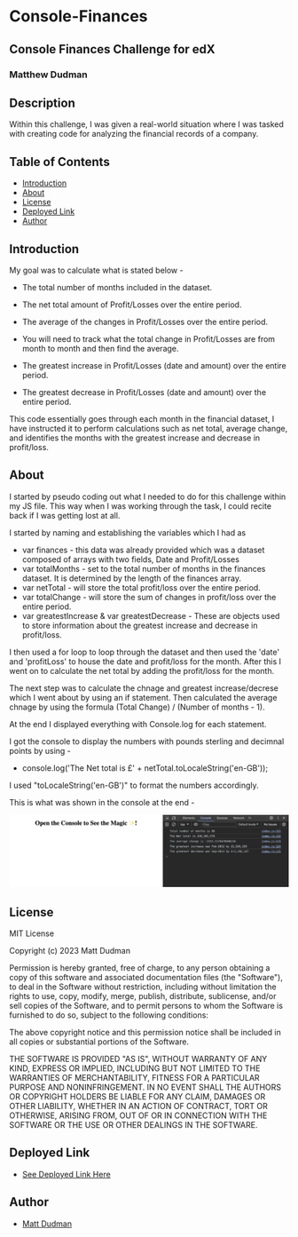 # Console-Finances
## Console Finances Challenge for edX
### Matthew Dudman

## Description

Within this challenge, I was given a  real-world situation where I was tasked with creating code for analyzing the financial records of a company. 

## Table of Contents

- [Introduction](#introduction)
- [About](#about)
- [License](#license)
- [Deployed Link](#deployed-link)
- [Author](#author)


## Introduction

My goal was to calculate what is stated below - 

* The total number of months included in the dataset.

* The net total amount of Profit/Losses over the entire period.

* The average of the changes in Profit/Losses over the entire period.

* You will need to track what the total change in Profit/Losses are from month to month and then find the average.

* The greatest increase in Profit/Losses (date and amount) over the entire period.

* The greatest decrease in Profit/Losses (date and amount) over the entire period.

This code essentially goes through each month in the financial dataset, I have instructed it to perform calculations such as net total, average change, and identifies the months with the greatest increase and decrease in profit/loss. 


## About

I started by pseudo coding out what I needed to do for this challenge within my JS file. This way when I was working through the task, I could recite back if I was getting lost at all. 

I started by naming and establishing the variables which I had as 

* var finances - this data was already provided which was a dataset composed of arrays with two fields, Date and Profit/Losses
* var totalMonths -  set to the total number of months in the finances dataset. It is determined by the length of the finances array.
* var netTotal - will store the total profit/loss over the entire period.
* var totalChange - will store the sum of changes in profit/loss over the entire period.
* var greatestIncrease & var greatestDecrease - These are objects used to store information about the greatest increase and decrease in profit/loss. 

I then used a for loop to loop through the dataset and then used the 'date' and 'profitLoss' to house the date and profit/loss for the month. After this I went on to calculate the net total by adding the profit/loss for the month. 

The next step was to calculate the chnage and greatest increase/decrese which I went about by using an if statement. Then calculated the average chnage by using the formula (Total Change) / (Number of months - 1).

At the end I displayed everything with Console.log for each statement. 

I got the console to display the numbers with pounds sterling and decimnal points by using - 
* console.log('The Net total is £' + netTotal.toLocaleString('en-GB'));

I used "toLocaleString('en-GB')" to format the numbers accordingly. 

This is what was shown in the console at the end - 

![Alt text](<Assets/Screenshot 2023-12-12 at 21.31.41.png>)


## License

MIT License

Copyright (c) 2023 Matt Dudman

Permission is hereby granted, free of charge, to any person obtaining a copy
of this software and associated documentation files (the "Software"), to deal
in the Software without restriction, including without limitation the rights
to use, copy, modify, merge, publish, distribute, sublicense, and/or sell
copies of the Software, and to permit persons to whom the Software is
furnished to do so, subject to the following conditions:

The above copyright notice and this permission notice shall be included in all
copies or substantial portions of the Software.

THE SOFTWARE IS PROVIDED "AS IS", WITHOUT WARRANTY OF ANY KIND, EXPRESS OR
IMPLIED, INCLUDING BUT NOT LIMITED TO THE WARRANTIES OF MERCHANTABILITY,
FITNESS FOR A PARTICULAR PURPOSE AND NONINFRINGEMENT. IN NO EVENT SHALL THE
AUTHORS OR COPYRIGHT HOLDERS BE LIABLE FOR ANY CLAIM, DAMAGES OR OTHER
LIABILITY, WHETHER IN AN ACTION OF CONTRACT, TORT OR OTHERWISE, ARISING FROM,
OUT OF OR IN CONNECTION WITH THE SOFTWARE OR THE USE OR OTHER DEALINGS IN THE
SOFTWARE.


## Deployed Link
 * [See Deployed Link Here](https://github.com/atypicalbitter)

## Author
 * [Matt Dudman](https://github.com/atypicalbitter)